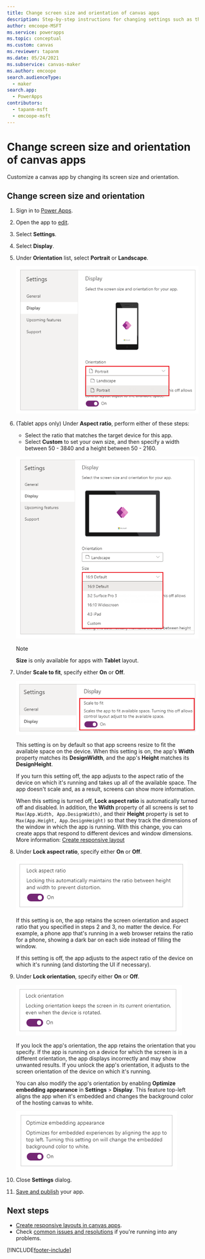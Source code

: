 ```yaml
---
title: Change screen size and orientation of canvas apps
description: Step-by-step instructions for changing settings such as the screen size and the orientation of a canvas app in Power Apps.
author: emcoope-MSFT
ms.service: powerapps
ms.topic: conceptual
ms.custom: canvas
ms.reviewer: tapanm
ms.date: 05/24/2021
ms.subservice: canvas-maker
ms.author: emcoope
search.audienceType: 
  - maker
search.app: 
  - PowerApps
contributors:
  - tapanm-msft
  - emcoope-msft
---
```

# Change screen size and orientation of canvas apps

Customize a canvas app by changing its screen size and orientation.

## Change screen size and orientation

1. Sign in to [Power Apps](https://make.powerapps.com).
1. Open the app to [edit](edit-app.md).
1. Select **Settings**.
1. Select **Display**.
1. Under **Orientation** list, select **Portrait** or **Landscape**. <br> 

    ![Orientation for phone layout.](./media/set-aspect-ratio-portrait-landscape/phone-layout-orientation.png "Orientation for phone layout")

1. (Tablet apps only) Under **Aspect ratio**, perform either of these steps:

    - Select the ratio that matches the target device for this app.
    - Select **Custom** to set your own size, and then specify a width between 50 - 3840 and a height between 50 - 2160.

    ![Change the aspect ratio of a tablet app.](./media/set-aspect-ratio-portrait-landscape/aspect-tablet.png "Aspect ratio for a tablet")
    
    > [!NOTE]
    > **Size** is only available for apps with **Tablet** layout.

1. Under **Scale to fit**, specify either **On** or **Off**.

    ![Scale to fit.](./media/set-aspect-ratio-portrait-landscape/scale-to-fit.png "Scale to fit")

    This setting is on by default so that app screens resize to fit the available space on the device. When this setting is on, the app's **Width** property matches its **DesignWidth**, and the app's **Height** matches its **DesignHeight**.

    If you turn this setting off, the app adjusts to the aspect ratio of the device on which it's running and takes up all of the available space. The app doesn't scale and, as a result, screens can show more information.

    When this setting is turned off, **Lock aspect ratio** is automatically turned off and disabled. In addition, the **Width** property of all screens is set to `Max(App.Width, App.DesignWidth)`, and their **Height** property is set to `Max(App.Height, App.DesignHeight)` so that they track the dimensions of the window in which the app is running. With this change, you can create apps that respond to different devices and window dimensions. More information: [Create responsive layout](create-responsive-layout.md)

1. Under **Lock aspect ratio**, specify either **On** or **Off**.

    ![Lock aspect ratio.](./media/set-aspect-ratio-portrait-landscape/lock-aspect-ratio.png "Lock aspect ratio")

    If this setting is on, the app retains the screen orientation and aspect ratio that you specified in steps 2 and 3, no matter the device. For example, a phone app that's running in a web browser retains the ratio for a phone, showing a dark bar on each side instead of filling the window.

    If this setting is off, the app adjusts to the aspect ratio of the device on which it's running (and distorting the UI if necessary).

1. Under **Lock orientation**, specify either **On** or **Off**.

    ![Lock orientation.](./media/set-aspect-ratio-portrait-landscape/lock-orientation.png "Lock orientation")

    If you lock the app's orientation, the app retains the orientation that you specify. If the app is running on a device for which the screen is in a different orientation, the app displays incorrectly and may show unwanted results. If you unlock the app's orientation, it adjusts to the screen orientation of the device on which it's running.

    You can also modify the app's orientation by enabling **Optimize embedding appearance** in **Settings** > **Display**. This feature top-left aligns the app when it's embedded and changes the background color of the hosting canvas to white.

    ![Embedding experience.](./media/set-aspect-ratio-portrait-landscape/embedding-experience.png "Embedding experience")

1. Close **Settings** dialog.

1. [Save and publish](save-publish-app.md) your app.

## Next steps

- [Create responsive layouts in canvas apps](create-responsive-layout.md).
- Check [common issues and resolutions](common-issues-and-resolutions.md) if you're running into any problems.

[!INCLUDE[footer-include](../../includes/footer-banner.md)]
